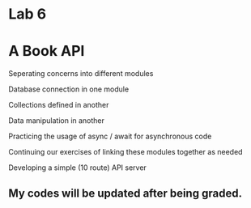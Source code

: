 # Lab 6
# A Book API

Seperating concerns into different modules

Database connection in one module

Collections defined in another

Data manipulation in another

Practicing the usage of async / await for asynchronous code

Continuing our exercises of linking these modules together as needed

Developing a simple (10 route) API server

## My codes will be updated after being graded.
